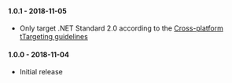 #### 1.0.1 - 2018-11-05
* Only target .NET Standard 2.0 according to the [Cross-platform tTargeting guidelines](https://docs.microsoft.com/en-gb/dotnet/standard/library-guidance/cross-platform-targeting)

#### 1.0.0 - 2018-11-04
* Initial release

